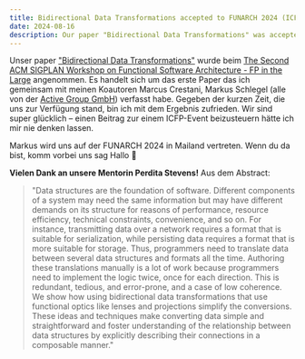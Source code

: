 ```yaml
---
title: Bidirectional Data Transformations accepted to FUNARCH 2024 (ICFP)
date: 2024-08-16
description: Our paper "Bidirectional Data Transformations" was accepted for The Second ACM SIGPLAN Workshop on Functional Programming - FP in the Large.
---
```


<p class="mb-2">
Unser paper <a href="https://icfp24.sigplan.org/details/funarch-2024-papers/6/Bidirectional-Data-Transformations?ref=defmarco.com" class="text-accent hover:underline">"Bidirectional Data Transformations"</a> wurde beim <a href="https://icfp24.sigplan.org/home/funarch-2024?ref=defmarco.com#the-second-acm-sigplan-workshop-on-functional-software-architecture-fp-in-the-large" class="text-accent hover:underline">The Second
ACM SIGPLAN Workshop on Functional Software Architecture - FP in the Large</a> angenommen. Es handelt sich um das erste Paper das ich gemeinsam mit meinen Koautoren Marcus Crestani, Markus Schlegel (alle von der <a href="https://active-group.de" class="text-accent hover:underline">Active Group GmbH</a>) verfasst habe. Gegeben der kurzen Zeit, die uns zur Verfügung stand, bin ich mit dem Ergebnis zufrieden.
Wir sind super glücklich – einen Beitrag zur einem ICFP-Event beizusteuern hätte ich mir nie denken lassen.
</p>

<p class="mb-2">
Markus wird uns auf der FUNARCH 2024 in Mailand vertreten. Wenn du da bist, komm vorbei uns sag Hallo 👋 
</p>

<p class="mb-2"><b>Vielen Dank an unsere Mentorin Perdita Stevens!</b> Aus dem Abstract:</p>

<blockquote class="italic mt-2">
"Data structures are the foundation of software. Different components of a system may need the same information but may have different demands on its structure for reasons of performance, resource efficiency, technical constraints, convenience, and so on. For instance, transmitting data over a network requires a format that is suitable for serialization, while persisting data requires a format that is more suitable for storage. Thus, programmers need to translate data between several data structures and formats all the time. Authoring these translations manually is a lot of work because programmers need to implement the logic twice, once for each direction. This is redundant, tedious, and error-prone, and a case of low coherence. We show how using bidirectional data transformations that use functional optics like lenses and projections simplify the conversions. These ideas and techniques make converting data simple and straightforward and foster understanding of the relationship between data structures by explicitly describing their connections in a composable manner."
</blockquote>
